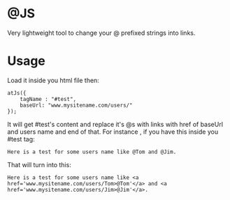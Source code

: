 
# @JS
Very lightweight tool to change your @ prefixed strings into links.

# Usage
Load it inside you html file then:
```Js
atJs({
    tagName : "#test",
    baseUrl: "www.mysitename.com/users/"
});
```
It will get #test's content and replace it's @s with links with href of baseUrl and users name and end of that.
For instance , if you have this inside you #test tag:
```
Here is a test for some users name like @Tom and @Jim.
```
That will turn into this:
```
Here is a test for some users name like <a href='www.mysitename.com/users/Tom>@Tom'</a> and <a href='www.mysitename.com/users/Jim>@Jim'</a>.
```
